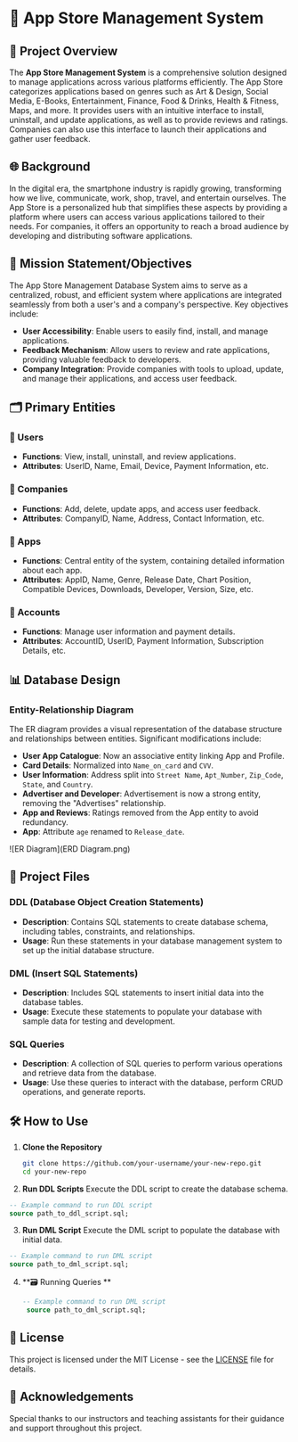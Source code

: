 # 📱 App Store Management System

## 🚀 Project Overview
The **App Store Management System** is a comprehensive solution designed to manage applications across various platforms efficiently. The App Store categorizes applications based on genres such as Art & Design, Social Media, E-Books, Entertainment, Finance, Food & Drinks, Health & Fitness, Maps, and more. It provides users with an intuitive interface to install, uninstall, and update applications, as well as to provide reviews and ratings. Companies can also use this interface to launch their applications and gather user feedback.

## 🌐 Background
In the digital era, the smartphone industry is rapidly growing, transforming how we live, communicate, work, shop, travel, and entertain ourselves. The App Store is a personalized hub that simplifies these aspects by providing a platform where users can access various applications tailored to their needs. For companies, it offers an opportunity to reach a broad audience by developing and distributing software applications.

## 🎯 Mission Statement/Objectives
The App Store Management Database System aims to serve as a centralized, robust, and efficient system where applications are integrated seamlessly from both a user's and a company's perspective. Key objectives include:
- **User Accessibility**: Enable users to easily find, install, and manage applications.
- **Feedback Mechanism**: Allow users to review and rate applications, providing valuable feedback to developers.
- **Company Integration**: Provide companies with tools to upload, update, and manage their applications, and access user feedback.

## 🗂️ Primary Entities
### 👤 Users
- **Functions**: View, install, uninstall, and review applications.
- **Attributes**: UserID, Name, Email, Device, Payment Information, etc.

### 🏢 Companies
- **Functions**: Add, delete, update apps, and access user feedback.
- **Attributes**: CompanyID, Name, Address, Contact Information, etc.

### 📱 Apps
- **Functions**: Central entity of the system, containing detailed information about each app.
- **Attributes**: AppID, Name, Genre, Release Date, Chart Position, Compatible Devices, Downloads, Developer, Version, Size, etc.

### 🧾 Accounts
- **Functions**: Manage user information and payment details.
- **Attributes**: AccountID, UserID, Payment Information, Subscription Details, etc.

## 📊 Database Design

### Entity-Relationship Diagram
The ER diagram provides a visual representation of the database structure and relationships between entities. Significant modifications include:
- **User App Catalogue**: Now an associative entity linking App and Profile.
- **Card Details**: Normalized into `Name_on_card` and `CVV`.
- **User Information**: Address split into `Street Name`, `Apt_Number`, `Zip_Code`, `State`, and `Country`.
- **Advertiser and Developer**: Advertisement is now a strong entity, removing the "Advertises" relationship.
- **App and Reviews**: Ratings removed from the App entity to avoid redundancy.
- **App**: Attribute `age` renamed to `Release_date`.

![ER Diagram](ERD Diagram.png)

## 📂 Project Files
### DDL (Database Object Creation Statements)
- **Description**: Contains SQL statements to create database schema, including tables, constraints, and relationships.
- **Usage**: Run these statements in your database management system to set up the initial database structure.

### DML (Insert SQL Statements)
- **Description**: Includes SQL statements to insert initial data into the database tables.
- **Usage**: Execute these statements to populate your database with sample data for testing and development.

### SQL Queries
- **Description**: A collection of SQL queries to perform various operations and retrieve data from the database.
- **Usage**: Use these queries to interact with the database, perform CRUD operations, and generate reports.

## 🛠️ How to Use
1. **Clone the Repository**
   ```bash
   git clone https://github.com/your-username/your-new-repo.git
   cd your-new-repo
   

2. **Run DDL Scripts**
Execute the DDL script to create the database schema.
  ```sql
  -- Example command to run DDL script
  source path_to_ddl_script.sql;
  ```

3. **Run DML Script**
Execute the DML script to populate the database with initial data.
```sql
-- Example command to run DML script
source path_to_dml_script.sql;
```
4. **🗃️ Running Queries **
   ```sql
   -- Example command to run DML script
    source path_to_dml_script.sql;
   ```
## 📜 License
This project is licensed under the MIT License - see the [LICENSE](LICENSE) file for details.

## 🙏 Acknowledgements
Special thanks to our instructors and teaching assistants for their guidance and support throughout this project.


